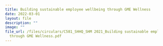 ```yaml
---
title: Building sustainable employee wellbeing through GME Wellness
date: 2022-03-01
layout: file
description: ""
image: ""
file_url: /files/circulars/C581_SHHQ_SHM 2021_Building sustainable employee well-being
  through GME Wellness.pdf
---
```

